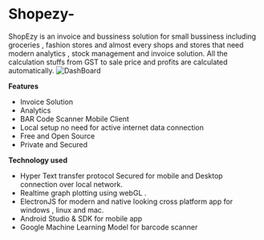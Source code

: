 # Shopezy-
ShopEzy is an invoice and bussiness solution for small bussiness including groceries , fashion stores and almost every shops and stores that need modern analytics , stock management and invoice solution. All the calculation stuffs from GST to sale price and profits are calculated automatically.
![DashBoard](https://github.com/Asphalt10/Shopezy-/assets/80913970/a612601d-fed4-426c-b70d-3f2cc41ac874)

**Features**
- Invoice Solution
- Analytics
- BAR Code Scanner Mobile Client
- Local setup no need for active internet data connection
- Free and Open Source
- Private and Secured

**Technology used**
- Hyper Text transfer protocol Secured for mobile and Desktop connection over local network.
- Realtime graph plotting using webGL .
- ElectronJS for modern and native looking cross platform app for windows , linux and mac.
- Android Studio & SDK for mobile app
- Google Machine Learning Model for barcode scanner
